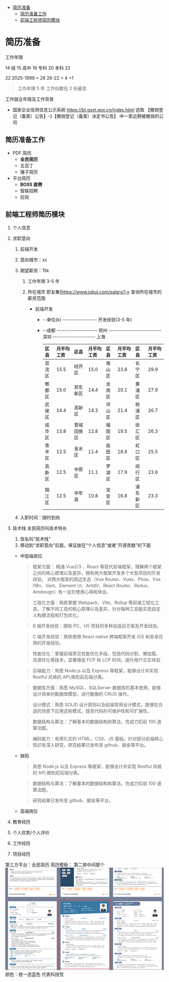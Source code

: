 - [简历准备](#简历准备)
  - [简历准备工作](#简历准备工作)
  - [前端工程师简历模块](#前端工程师简历模块)

# 简历准备

工作年限

14 级 15
高中 18
专科 20
本科 22

22
2025-1999 = 26
26-22 = 4 +1

> 工作年限 5 年
> 工作份数在 2 份最佳

工作就业年限及工作背景

- 国家企业信用信息公示系统
  https://bt.gsxt.gov.cn/index.html
  选取 【撤销登记（备案）公告】-》【撤销登记（备案）决定书公告】 中一家近期被撤销的公司

## 简历准备工作

- PDF 简历
  - **全民简历**
  - 五百丁
  - 锤子简历
- 平台简历
  - **BOSS 直聘**
  - 智联招聘
  - 拉钩

## 前端工程师简历模块

1. 个人信息
2. 求职意向

   1. 前端开发
   2. 意向城市：xx
   3. 期望薪资：15k

      1. 工作年限 3-5 年
      2. 所在城市
         职友集[https://www.jobui.com/salary/]-> 查询所在城市的薪资范围

         - 前端开发

           - --单位(k) ----------------- 开发经验(3-5 年)
           - --成都 -------------------- 郑州 -------------------------- 深圳 --------------------- 上海

             | 区县   | 月平均工资 | 区县       | 月平均工资 | 区县   | 月平均工资 | 区县     | 月平均工资 |
             | ------ | ---------- | ---------- | ---------- | ------ | ---------- | -------- | ---------- |
             | 双流区 | 15.5       | 经开区     | 15.0       | 南山区 | 23.8       | 长宁区   | 29.9       |
             | 郫都区 | 15.0       | 郑东新区   | 14.4       | 龙岗区 | 20.1       | 黄浦区   | 27.9       |
             | 武侯区 | 14.4       | 高新区     | 14.3       | 坪山区 | 21.4       | 杨浦区   | 26.7       |
             | 成华区 | 13.8       | 管城回族区 | 12.8       | 福田区 | 19.5       | 徐汇区   | 26.3       |
             | 青羊区 | 12.5       | 金水区     | 11.4       | 盐田区 | 18.9       | 虹口区   | 25.5       |
             | 高新区 | 12.5       | 中原区     | 11.1       | 罗湖区 | 17.9       | 闵行区   | 23.6       |
             | 锦江区 | 12.5       | 中牟县     | 10.8       | 宝安区 | 16.8       | 浦东新区 | 23.3       |

   4. 入职时间：随时到岗

3. 技术栈
   全民简历叫技术特长

   1. 改名叫“技术栈”
   2. 移动到“求职意向”后面，保证放在“个人信息”或者“开源贡献”的下面

   - 中低端岗位

     > 框架方面： 精通 Vue2/3 、React 等现代前端框架，理解两个框架之间的核心原理以及差异，拥有两大框架开发多个大型项目的开发经验，
     > 对两大框架的周边生态（Vue Router、Vuex、Pinia、Vue I18n、Vant、Element UI、AntdV、React Router、Redux、Antdesign）有一定的使用心得和体会。

     > 工程化方面：熟练掌握 Webpack、Vite、Rollup 等前端工程化工具，了解不同工具的核心原理以及差异，针对每种工具能实现自定义构建流程和打包优化。

     > B 端开发经验：拥有 PC、H5 项目的多种自适应方案及开发经验。

     > C 端开发经验：熟练使用 React native 跨端框架开发 iOS 和安卓应用的开发经验。

     > 性能优化：掌握前端常见性能优化手段，包括代码分割、懒加载、资源优化等技术，显著降低 FCP 和 LCP 时间，提升用户交互体验

     > 后端能力：熟悉 Node.js 以及 Express 等框架，能够设计并实现 Restful 风格的 API,做到前后端分离。

     > 数据库方面：熟悉 MySQL、SQLServer 数据库的基本使用，能够设计简单的数据库模型，进行数据的 CRUD 操作。

     > 设计模式：熟悉 SOLID 设计原则以及前端常用设计模式，能够在合适的场景下应用这些模式，提高代码的可维护性和可扩展性。

     > 数据结构与算法：了解基本的数据结构和算法，完成力扣前 100 道算法题。

     > 编码能力：有用扎实的 HTML、CSS、JS 基础，针对部分前端核心知识有深入研究，研究结果已发布至 github、掘金等平台。

   - 缺陷

     > 熟悉 Node.js 以及 Express 等框架，能够设计并实现 Restful 风格的 API,做到前后端分离。

     > 数据结构与算法：了解基本的数据结构和算法，完成力扣前 100 道算法题。

     > 研究结果已发布至 github、掘金等平台。

   - 高端岗位
     >

4. 教育经历
5. 个人优势/个人评价
6. 工作经历
7. 项目经历

第三方平台：全民简历
简历模板： 第二排中间那个
![alt text](image.png)
颜色：统一选蓝色 代表科技性
